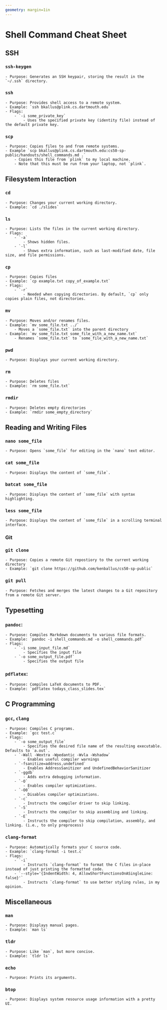 ```yaml
---
geometry: margin=1in
---
```


# Shell Command Cheat Sheet

## SSH

### `ssh-keygen`
    - Purpose: Generates an SSH keypair, storing the result in the `~/.ssh` directory.
### `ssh`
    - Purpose: Provides shell access to a remote system.
    - Example: `ssh bkallus@plink.cs.dartmouth.edu`
    - Flags:
        - `-i some_private_key`
            - Uses the specified private key (identity file) instead of the default private key.
### `scp`
    - Purpose: Copies files to and from remote systems.
    - Example `scp bkallus@plink.cs.dartmouth.edu:cs50-sp-public/handouts/shell_commands.md .`
        - Copies this file from `plink` to my local machine.
        - Note that this must be run from your laptop, not `plink`.

## Filesystem Interaction

### `cd`
    - Purpose: Changes your current working directory.
    - Example: `cd ./slides`
### `ls`
    - Purpose: Lists the files in the current working directory.
    - Flags:
        - `-a`
            - Shows hidden files.
        - `-l`
            - Shows extra information, such as last-modified date, file size, and file permissions.
### `cp`
    - Purpose: Copies files
    - Example: `cp example.txt copy_of_example.txt`
    - Flags:
        - `-r`
            - Needed when copying directories. By default, `cp` only copies plain files, not directories.
### `mv`
    - Purpose: Moves and/or renames files.
    - Example: `mv some_file.txt ../`
        - Moves a `some_file.txt` into the parent directory
    - Example: `mv some_file.txt some_file_with_a_new_name.txt`
        - Renames `some_file.txt` to `some_file_with_a_new_name.txt`
### `pwd`
    - Purpose: Displays your current working directory.
### `rm`
    - Purpose: Deletes files
    - Example: `rm some_file.txt`
### `rmdir`
    - Purpose: Deletes empty directories
    - Example: `rmdir some_empty_directory`

## Reading and Writing Files

### `nano some_file`
    - Purpose: Opens `some_file` for editing in the `nano` text editor.
### `cat some_file`
    - Purpose: Displays the content of `some_file`.
### `batcat some_file`
    - Purpose: Displays the content of `some_file` with syntax highlighting.
### `less some_file`
    - Purpose: Displays the content of `some_file` in a scrolling terminal interface.

### Git

### `git clone`
    - Purpose: Copies a remote Git repostiory to the current working directory
    - Example: `git clone https://github.com/kenballus/cs50-sp-public`
### `git pull`
    - Purpose: Fetches and merges the latest changes to a Git repository from a remote Git server.

## Typesetting

### `pandoc`:
    - Purpose: Compiles Markdown documents to various file formats.
    - Example: `pandoc -i shell_commands.md -o shell_commands.pdf`
    - Flags:
        - `-i some_input_file.md`
            - Specifies the input file
        - `-o some_output_file.pdf`
            - Specifies the output file
### `pdflatex`:
    - Purpose: Compiles LaTeX documents to PDF.
    - Example: `pdflatex todays_class_slides.tex`

## C Programming

### `gcc`, `clang`
    - Purpose: Compiles C programs.
    - Example: `gcc test.c`
    - Flags:
        - `-o some_output_file`
            - Specifies the desired file name of the resulting executable. Defaults to `a.out`.
        - `-Wall -Wextra -Wpedantic -Wvla -Wshadow`
            - Enables useful compiler warnings
        - `-fsanitize=address,undefined`
            - Enables AddressSanitizer and UndefinedBehaviorSanitizer
        - `-ggdb`
            - Adds extra debugging information.
        - `-O`
            - Enables compiler optimizations.
        - `-O0`
            - Disables compiler optimizations.
        - `-c`
            - Instructs the compiler driver to skip linking.
        - `-S`
            - Instructs the compiler to skip assembling and linking.
        - `-E`
            - Instructs the compiler to skip compilation, assembly, and linking. (i.e., to only preprocess)
### `clang-format`
    - Purpose: Automatically formats your C source code.
    - Example: `clang-format -i test.c`
    - Flags:
        - `-i`
            - Instructs `clang-format` to format the C files in-place instead of just printing the formatted code.
        - `--style='{IndentWidth: 4, AllowShortFunctionsOnASingleLine: false}'`
            - Instructs `clang-format` to use better styling rules, in my opinion.

## Miscellaneous

### `man`
    - Purpose: Displays manual pages.
    - Example: `man ls`
### `tldr`
    - Purpose: Like `man`, but more concise.
    - Example: `tldr ls`
### `echo`
    - Purpose: Prints its arguments.
### `btop`
    - Purpose: Displays system resource usage information with a pretty UI.
